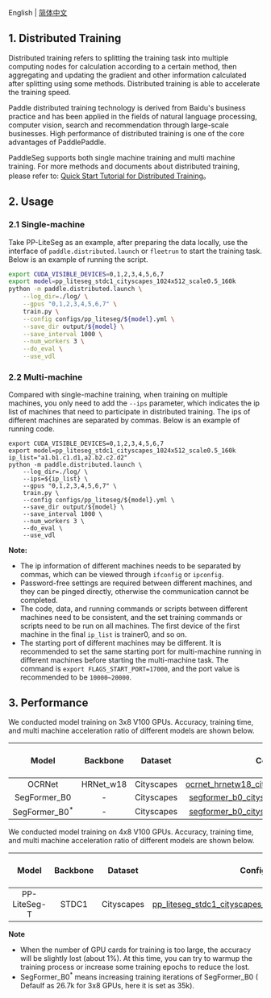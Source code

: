 English | [简体中文](distributed_train_cn.md)

## 1. Distributed Training


Distributed training refers to splitting the training task into multiple computing nodes for calculation according to a certain method, then aggregating and updating the gradient and other information calculated after splitting using some methods. Distributed training is able to accelerate the training speed.

Paddle distributed training technology is derived from Baidu's business practice and has been applied in the fields of natural language processing, computer vision, search and recommendation through large-scale businesses. High performance of distributed training is one of the core advantages of PaddlePaddle. 

PaddleSeg supports both single machine training and multi machine training. For more methods and documents about distributed training, please refer to: [Quick Start Tutorial for Distributed Training](https://fleet-x.readthedocs.io/en/latest/paddle_fleet_rst/parameter_server/ps_quick_start.html)。



## 2. Usage

### 2.1 Single-machine

Take PP-LiteSeg as an example, after preparing the data locally, use the interface of `paddle.distributed.launch` or `fleetrun` to start the training task. Below is an example of running the script.

```bash
export CUDA_VISIBLE_DEVICES=0,1,2,3,4,5,6,7
export model=pp_liteseg_stdc1_cityscapes_1024x512_scale0.5_160k
python -m paddle.distributed.launch \
    --log_dir=./log/ \
    --gpus "0,1,2,3,4,5,6,7" \
    train.py \
    --config configs/pp_liteseg/${model}.yml \
    --save_dir output/${model} \
    --save_interval 1000 \
    --num_workers 3 \
    --do_eval \
    --use_vdl
```

### 2.2 Multi-machine

Compared with single-machine training, when training on multiple machines, you only need to add the `--ips` parameter, which indicates the ip list of machines that need to participate in distributed training. The ips of different machines are separated by commas. Below is an example of running code.

```shell
export CUDA_VISIBLE_DEVICES=0,1,2,3,4,5,6,7
export model=pp_liteseg_stdc1_cityscapes_1024x512_scale0.5_160k
ip_list="a1.b1.c1.d1,a2.b2.c2.d2"
python -m paddle.distributed.launch \
    --log_dir=./log/ \
    --ips=${ip_list} \
    --gpus "0,1,2,3,4,5,6,7" \
    train.py \
    --config configs/pp_liteseg/${model}.yml \
    --save_dir output/${model} \
    --save_interval 1000 \
    --num_workers 3 \
    --do_eval \
    --use_vdl
```

**Note:**
* The ip information of different machines needs to be separated by commas, which can be viewed through `ifconfig` or `ipconfig`.
* Password-free settings are required between different machines, and they can be pinged directly, otherwise the communication cannot be completed.
* The code, data, and running commands or scripts between different machines need to be consistent, and the set training commands or scripts need to be run on all machines. The first device of the first machine in the final `ip_list` is trainer0, and so on.
* The starting port of different machines may be different. It is recommended to set the same starting port for multi-machine running in different machines before starting the multi-machine task. The command is `export FLAGS_START_PORT=17000`, and the port value is recommended to be `10000~20000`.


## 3. Performance

We conducted model training on 3x8 V100 GPUs. Accuracy, training time, and multi machine acceleration ratio of different models are shown below.

| Model    | Backbone | Dataset | Configuration   | 8 GPU training time / Accuracy | 3x8 GPU training time / Accuracy | Acceleration ratio  |
|:---------:|:--------:|:--------:|:--------:|:--------:|:--------:|:------:|
|  OCRNet | HRNet_w18 | Cityscapes | [ocrnet_hrnetw18_cityscapes_1024x512_160k.yml](../../configs/ocrnet/ocrnet_hrnetw18_cityscapes_1024x512_160k.yml)  | 8.9h/80.91% | 5.33h/80.13%  | **1.88** |
|  SegFormer_B0 | - | Cityscapes | [segformer_b0_cityscapes_1024x1024_160k.yml](../../configs/segformer/segformer_b0_cityscapes_1024x1024_160k.yml)  | 5.61h/76.73% | 2.6h/75.86%  | **2.15** |
|  SegFormer_B0<sup>*</sup> | - | Cityscapes | [segformer_b0_cityscapes_1024x1024_160k.yml](../../configs/segformer/segformer_b0_cityscapes_1024x1024_160k.yml)  | 5.61h/76.73% | 3.5h/76.48%  | **1.60** |


We conducted model training on 4x8 V100 GPUs. Accuracy, training time, and multi machine acceleration ratio of different models are shown below.


| Model    | Backbone | Dataset | Configuration   | 8 GPU training time / Accuracy | 4x8 GPU training time / Accuracy | Acceleration ratio  |
|:---------:|:--------:|:--------:|:--------:|:--------:|:--------:|:------:|
|  PP-LiteSeg-T  | STDC1 | Cityscapes | [pp_liteseg_stdc1_cityscapes_1024x512_scale0.5_160k.yml](../../configs/difnet/difnet_stdc1_cityscapes_1024x512_scale0.5_160k.yml)  | 7.58h/73.05% | 2.5h/72.43%%  | **3.03** |


**Note**
* When the number of GPU cards for training is too large, the accuracy will be slightly lost (about 1%). At this time, you can try to warmup the training process or increase some training epochs to reduce the lost.
* SegFormer_B0<sup>*</sup> means increasing training iterations of SegFormer_B0 ( Defaulf as 26.7k for 3x8 GPUs, here it is set as 35k).

